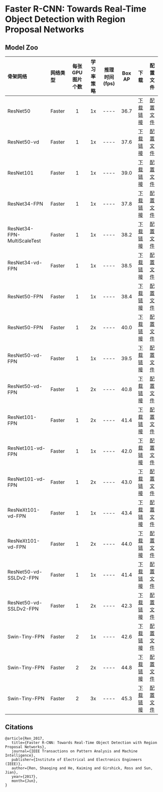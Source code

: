 # Faster R-CNN: Towards Real-Time Object Detection with Region Proposal Networks

## Model Zoo

| 骨架网络             | 网络类型       | 每张GPU图片个数 | 学习率策略 |推理时间(fps) | Box AP |                           下载                          | 配置文件 |
| :------------------- | :------------- | :-----: | :-----: | :------------: | :-----: | :-----------------------------------------------------: | :-----: |
| ResNet50             | Faster         |    1    |   1x    |     ----     |  36.7  | [下载链接](https://paddledet.bj.bcebos.com/models/faster_rcnn_r50_1x_coco.pdparams) | [配置文件](./faster_rcnn_r50_1x_coco.yml) |
| ResNet50-vd          | Faster         |    1    |   1x    |     ----     |  37.6  | [下载链接](https://paddledet.bj.bcebos.com/models/faster_rcnn_r50_vd_1x_coco.pdparams) | [配置文件](./faster_rcnn_r50_vd_1x_coco.yml) |
| ResNet101            | Faster         |    1    |   1x    |     ----     |  39.0  | [下载链接](https://paddledet.bj.bcebos.com/models/faster_rcnn_r101_1x_coco.pdparams) | [配置文件](./faster_rcnn_r101_1x_coco.yml) |
| ResNet34-FPN         | Faster         |    1    |   1x    |     ----     |  37.8  | [下载链接](https://paddledet.bj.bcebos.com/models/faster_rcnn_r34_fpn_1x_coco.pdparams) | [配置文件](./faster_rcnn_r34_fpn_1x_coco.yml) |
| ResNet34-FPN-MultiScaleTest | Faster  |    1    |   1x    |     ----     |  38.2  | [下载链接](https://paddledet.bj.bcebos.com/models/faster_rcnn_r34_fpn_multiscaletest_1x_coco.pdparams) | [配置文件](./faster_rcnn_r34_fpn_multiscaletest_1x_coco.yml) |
| ResNet34-vd-FPN      | Faster         |    1    |   1x    |     ----     |  38.5  | [下载链接](https://paddledet.bj.bcebos.com/models/faster_rcnn_r34_vd_fpn_1x_coco.pdparams) | [配置文件](./faster_rcnn_r34_vd_fpn_1x_coco.yml) |
| ResNet50-FPN         | Faster         |    1    |   1x    |     ----     |  38.4  | [下载链接](https://paddledet.bj.bcebos.com/models/faster_rcnn_r50_fpn_1x_coco.pdparams) | [配置文件](./faster_rcnn_r50_fpn_1x_coco.yml) |
| ResNet50-FPN         | Faster         |    1    |   2x    |     ----     |  40.0  | [下载链接](https://paddledet.bj.bcebos.com/models/faster_rcnn_r50_fpn_2x_coco.pdparams) | [配置文件](./faster_rcnn_r50_fpn_2x_coco.yml) |
| ResNet50-vd-FPN      | Faster         |    1    |   1x    |     ----     |  39.5  | [下载链接](https://paddledet.bj.bcebos.com/models/faster_rcnn_r50_vd_fpn_1x_coco.pdparams) | [配置文件](./faster_rcnn_r50_vd_fpn_1x_coco.yml) |
| ResNet50-vd-FPN      | Faster         |    1    |   2x    |     ----     |  40.8  | [下载链接](https://paddledet.bj.bcebos.com/models/faster_rcnn_r50_vd_fpn_2x_coco.pdparams) | [配置文件](./faster_rcnn_r50_vd_fpn_2x_coco.yml) |
| ResNet101-FPN        | Faster         |    1    |   2x    |     ----     |  41.4  | [下载链接](https://paddledet.bj.bcebos.com/models/faster_rcnn_r101_fpn_2x_coco.pdparams) | [配置文件](./faster_rcnn_r101_fpn_2x_coco.yml) |
| ResNet101-vd-FPN     | Faster         |    1    |   1x    |     ----     |  42.0  | [下载链接](https://paddledet.bj.bcebos.com/models/faster_rcnn_r101_vd_fpn_1x_coco.pdparams) | [配置文件](./faster_rcnn_r101_vd_fpn_1x_coco.yml) |
| ResNet101-vd-FPN     | Faster         |    1    |   2x    |     ----     |  43.0  | [下载链接](https://paddledet.bj.bcebos.com/models/faster_rcnn_r101_vd_fpn_2x_coco.pdparams) | [配置文件](./faster_rcnn_r101_vd_fpn_2x_coco.yml) |
| ResNeXt101-vd-FPN    | Faster         |    1    |   1x    |     ----     |  43.4  | [下载链接](https://paddledet.bj.bcebos.com/models/faster_rcnn_x101_vd_64x4d_fpn_1x_coco.pdparams) | [配置文件](./faster_rcnn_x101_vd_64x4d_fpn_1x_coco.yml) |
| ResNeXt101-vd-FPN    | Faster         |    1    |   2x    |     ----     |  44.0  | [下载链接](https://paddledet.bj.bcebos.com/models/faster_rcnn_x101_vd_64x4d_fpn_2x_coco.pdparams) | [配置文件](./faster_rcnn_x101_vd_64x4d_fpn_2x_coco.yml) |
| ResNet50-vd-SSLDv2-FPN | Faster       |    1    |   1x    |     ----     |  41.4  | [下载链接](https://paddledet.bj.bcebos.com/models/faster_rcnn_r50_vd_fpn_ssld_1x_coco.pdparams) | [配置文件](./faster_rcnn_r50_vd_fpn_ssld_1x_coco.yml) |
| ResNet50-vd-SSLDv2-FPN | Faster       |    1    |   2x    |     ----     |  42.3  | [下载链接](https://paddledet.bj.bcebos.com/models/faster_rcnn_r50_vd_fpn_ssld_2x_coco.pdparams) | [配置文件](./faster_rcnn_r50_vd_fpn_ssld_2x_coco.yml) |
| Swin-Tiny-FPN | Faster       |    2    |   1x    |     ----     |  42.6  | [下载链接](https://paddledet.bj.bcebos.com/models/faster_rcnn_swin_tiny_fpn_1x_coco.pdparams) | [配置文件](./faster_rcnn_swin_tiny_fpn_1x_coco.yml) |
| Swin-Tiny-FPN | Faster       |    2    |   2x    |     ----     |  44.8  | [下载链接](https://paddledet.bj.bcebos.com/models/faster_rcnn_swin_tiny_fpn_2x_coco.pdparams) | [配置文件](./faster_rcnn_swin_tiny_fpn_2x_coco.yml) |
| Swin-Tiny-FPN | Faster       |    2    |   3x    |     ----     |  45.3  | [下载链接](https://paddledet.bj.bcebos.com/models/faster_rcnn_swin_tiny_fpn_3x_coco.pdparams) | [配置文件](./faster_rcnn_swin_tiny_fpn_3x_coco.yml) |

## Citations
```
@article{Ren_2017,
   title={Faster R-CNN: Towards Real-Time Object Detection with Region Proposal Networks},
   journal={IEEE Transactions on Pattern Analysis and Machine Intelligence},
   publisher={Institute of Electrical and Electronics Engineers (IEEE)},
   author={Ren, Shaoqing and He, Kaiming and Girshick, Ross and Sun, Jian},
   year={2017},
   month={Jun},
}
```
